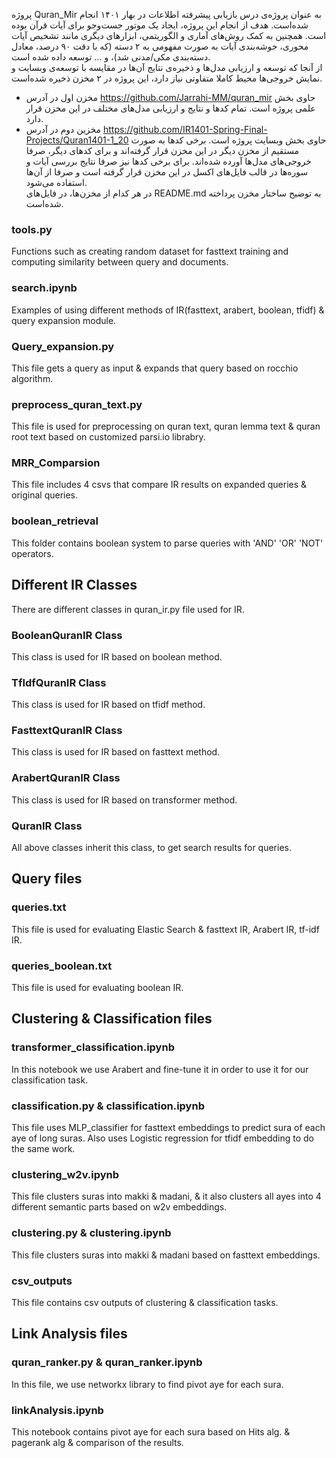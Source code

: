 پروژه Quran_Mir به عنوان پروژه‌ی درس بازیابی پیشرفته اطلاعات در بهار ۱۴۰۱ انجام شده‌است. هدف از انجام این پروژه، ایجاد یک موتور جست‌و‌جو برای آیات قرآن بوده است. همچنین به کمک روش‌های آماری و الگوریتمی، ابزارهای دیگری مانند تشخیص آیات محوری، خوشه‌بندی آیات به صورت مفهومی به ۲ دسته (که با دقت ۹۰ درصد، معادل دسته‌بندی مکی/مدنی شد)، و … توسعه داده شده است.<br />
از آنجا که توسعه و ارزیابی مدل‌ها و ذخیره‌ی نتایج آن‌ها در مقایسه با توسعه‌ی وبسایت و نمایش خروجی‌ها محیط کاملا متفاوتی نیاز دارد، این پروژه در ۲ مخزن ذخیره شده‌است.<br />
- مخزن اول در آدرس https://github.com/Jarrahi-MM/quran_mir حاوی بخش علمی پروژه است. تمام کد‌ها و نتایج و ارزیابی مدل‌های مختلف در این مخزن قرار دارد. <br />
- مخزین دوم در آدرس https://github.com/IR1401-Spring-Final-Projects/Quran1401-1_20 حاوی بخش وبسایت پروژه است. برخی کدها به صورت مستقیم از مخزن دیگر در این مخزن قرار گرفته‌اند و برای کدهای دیگر، صرفا خروجی‌های مدل‌ها آورده شده‌اند. برای برخی کدها نیز صرفا نتایج بررسی آیات و سوره‌ها در قالب فایل‌های اکسل در این مخزن قرار گرفته است و صرفا از آن‌ها استفاده می‌شود. <br />
در هر کدام از مخزن‌ها، در فایل‌های README.md به توضیح ساختار مخزن پرداخته شده‌است. <br />

### tools.py
Functions such as creating random dataset for fasttext training and computing similarity between query and documents.

### search.ipynb
Examples of using different methods of IR(fasttext, arabert, boolean, tfidf) & query expansion module.

### Query_expansion.py
This file gets a query as input & expands that query based on rocchio algorithm.

### preprocess_quran_text.py
This file is used for preprocessing on quran text, quran lemma text & quran root text based on customized parsi.io librabry.

### MRR_Comparsion
This file includes 4 csvs that compare IR results on expanded queries & original queries.

### boolean_retrieval
This folder contains boolean system to parse queries with 'AND' 'OR' 'NOT' operators.


## Different IR Classes
There are different classes in quran_ir.py file used for IR.
### BooleanQuranIR Class
This class is used for IR based on boolean method.
### TfIdfQuranIR Class
This class is used for IR based on tfidf method.
### FasttextQuranIR Class
This class is used for IR based on fasttext method.
### ArabertQuranIR Class
This class is used for IR based on transformer method.
### QuranIR Class
All above classes inherit this class, to get search results for queries.

## Query files
### queries.txt 
This file is used for evaluating Elastic Search & fasttext IR, Arabert IR, tf-idf IR.
### queries_boolean.txt 
This file is used for evaluating boolean IR.


## Clustering & Classification files
### transformer_classification.ipynb
In this notebook we use Arabert and fine-tune it in order to use it for our classification task.

### classification.py & classification.ipynb
This file uses MLP_classifier for fasttext embeddings to predict sura of each aye of long suras.
Also uses Logistic regression for tfidf embedding to do the same work.

### clustering_w2v.ipynb
This file clusters suras into makki & madani, & it also clusters all ayes into 4 different semantic parts based on w2v embeddings. 

### clustering.py & clustering.ipynb
This file clusters suras into makki & madani based on fasttext embeddings. 

### csv_outputs
This file contains csv outputs of clustering & classification tasks.

## Link Analysis files
### quran_ranker.py & quran_ranker.ipynb
In this file, we use networkx library to find pivot aye for each sura.
### linkAnalysis.ipynb
This notebook contains pivot aye for each sura based on Hits alg. & pagerank alg & comparison of the results.

